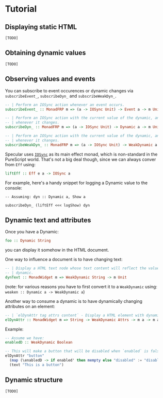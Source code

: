 # Tutorial

## Displaying static HTML

`[TODO]`

## Obtaining dynamic values

`[TODO]`

## Observing values and events

You can subscribe to event occurences or dynamic changes via `subscribeEvent_`,
`subscribeDyn_` and `subscribeWeakDyn_`.

```purescript
-- | Perform an IOSync action whenever an event occurs.
subscribeEvent_ :: MonadFRP m => (a -> IOSync Unit) -> Event a -> m Unit

-- | Perform an IOSync action with the current value of the dynamic, and later
-- | whenever it changes.
subscribeDyn_ :: MonadFRP m => (a -> IOSync Unit) -> Dynamic a -> m Unit

-- | Perform an IOSync action with the current value of the dynamic, and later
-- | whenever it changes.
subscribeWeakDyn_ :: MonadFRP m => (a -> IOSync Unit) -> WeakDynamic a -> m Unit
```

Specular uses
[`IOSync`](https://github.com/slamdata/purescript-io/blob/master/src/Control/Monad/IOSync.purs)
as its main effect monad, which is non-standard in the PureScript world. That's
not a big deal though, since we can always conver from `Eff` using:

```purescript
liftEff :: Eff e a -> IOSync a
```

For example, here's a handy snippet for logging a Dynamic value to the console:

```
-- Assuming: dyn :: Dynamic a, Show a

subscribeDyn_ (liftEff <<< logShow) dyn
```

## Dynamic text and attributes

Once you have a Dynamic:

```purescript
foo :: Dynamic String
```

you can display it somehow in the HTML document.

One way to influence a document is to have changing text:

```purescript
-- | Display a HTML text node whose text content will reflect the value of the
-- | dynamic.
dynText :: MonadWidget m => WeakDynamic String -> m Unit
```

(note: for various reasons you have to first convert it to a `WeakDynamic`
using: `weaken :: Dynamic a -> WeakDynamic a`)

Another way to consume a dynamic is to have dynamically changing attributes on
an element:

```purescript
-- | `elDynAttr tag attrs content` - Display a HTML element with dynamically changing attributes.
elDynAttr :: MonadWidget m => String -> WeakDynamic Attrs -> m a -> m a
```

Example:

```purescript
-- Assume we have:
enabledD :: WeakDynamic Boolean

-- This will make a button that will be disabled when `enabled` is false
elDynAttr "button"
  (map (\enabledD -> if enabled' then mempty else "disabled" := "disabled") enabledD)
  (text "This is a button")
```

## Dynamic structure

`[TODO]`
